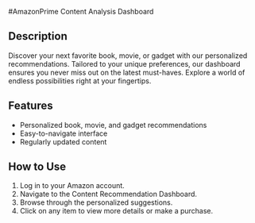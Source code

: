 #AmazonPrime Content Analysis  Dashboard

## Description
Discover your next favorite book, movie, or gadget with our personalized recommendations. Tailored to your unique preferences, our dashboard ensures you never miss out on the latest must-haves. Explore a world of endless possibilities right at your fingertips.

## Features
- Personalized book, movie, and gadget recommendations
- Easy-to-navigate interface
- Regularly updated content

## How to Use
1. Log in to your Amazon account.
2. Navigate to the Content Recommendation Dashboard.
3. Browse through the personalized suggestions.
4. Click on any item to view more details or make a purchase.


